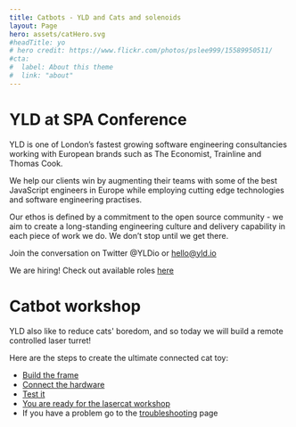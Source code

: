 ```yaml
---
title: Catbots - YLD and Cats and solenoids
layout: Page
hero: assets/catHero.svg
#headTitle: yo
# hero credit: https://www.flickr.com/photos/pslee999/15589950511/
#cta:
#  label: About this theme
#  link: "about"
---
```


# YLD at SPA Conference

YLD is one of London’s fastest growing software engineering consultancies
working with European brands such as The Economist, Trainline and Thomas Cook.

We help our clients win by augmenting their teams with some of the best
JavaScript engineers in Europe while employing cutting edge technologies and
software engineering practises. 

Our ethos is defined by a commitment to the open source community - we aim to
create a long-standing engineering culture and delivery capability in each
piece of work we do. We don’t stop until we get there. 

Join the conversation on Twitter @YLDio or hello@yld.io

We are hiring! Check out available roles [here](https://yld.breezy.hr/)

# Catbot workshop

YLD also like to reduce cats' boredom, and so today we will build a remote
controlled laser turret!

Here are the steps to create the ultimate connected cat toy:

- [Build the frame][1]
- [Connect the hardware][2]
- [Test it][3]
- [You are ready for the lasercat workshop][4]
- If you have a problem go to the [troubleshooting][5] page


[1]:/catbot/v4/
[2]:/catbot/connect/
[3]:/catbot/test/
[4]:/catbot/lasercat/
[5]:/catbot/troubleshooting/
